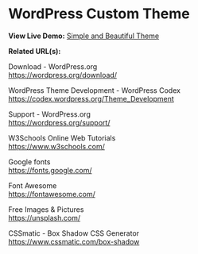 # WordPress Custom Theme

**View Live Demo:** <a href="http://simpleandbeautifultheme.rodrigocorrea.me/">Simple and Beautiful Theme</a>

**Related URL(s):**

Download - WordPress.org<br>
https://wordpress.org/download/

WordPress Theme Development - WordPress Codex<br>
https://codex.wordpress.org/Theme_Development

Support - WordPress.org<br>
https://wordpress.org/support/

W3Schools Online Web Tutorials<br>
https://www.w3schools.com/

Google fonts<br>
https://fonts.google.com/

Font Awesome<br>
https://fontawesome.com/

Free Images & Pictures<br>
https://unsplash.com/

CSSmatic - Box Shadow CSS Generator<br>
https://www.cssmatic.com/box-shadow
